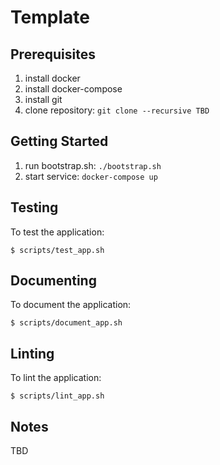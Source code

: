 # Template

Prerequisites
-------------
1. install docker
1. install docker-compose
1. install git
1. clone repository: `git clone --recursive TBD`

Getting Started
---------------
1. run bootstrap.sh: `./bootstrap.sh`
1. start service: `docker-compose up`

Testing
-------
To test the application:

    $ scripts/test_app.sh

Documenting
-----------
To document the application:

    $ scripts/document_app.sh

Linting
-------
To lint the application:

    $ scripts/lint_app.sh

Notes
-----
TBD
